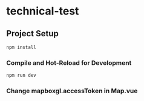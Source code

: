 # technical-test

## Project Setup

```sh
npm install
```

### Compile and Hot-Reload for Development

```sh
npm run dev
```


### Change mapboxgl.accessToken in Map.vue
